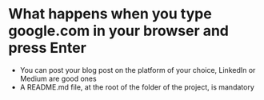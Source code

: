 # What happens when you type google.com in your browser and press Enter

- You can post your blog post on the platform of your choice, LinkedIn or Medium are good ones
- A README.md file, at the root of the folder of the project, is mandatory

